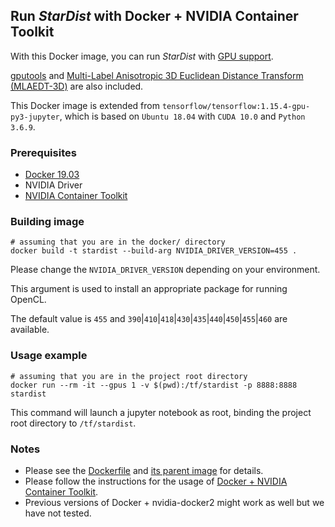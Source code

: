 ## Run *StarDist* with Docker + NVIDIA Container Toolkit

With this Docker image, you can run *StarDist* with [GPU support](https://www.tensorflow.org/install/gpu).

[gputools](https://github.com/maweigert/gputools) and [Multi-Label Anisotropic 3D Euclidean Distance Transform (MLAEDT-3D)](https://github.com/seung-lab/euclidean-distance-transform-3d) are also included.

This Docker image is extended from `tensorflow/tensorflow:1.15.4-gpu-py3-jupyter`, which is based on `Ubuntu 18.04` with `CUDA 10.0` and `Python 3.6.9`.

### Prerequisites

- [Docker 19.03](https://docs.docker.com/install/)
- NVIDIA Driver
- [NVIDIA Container Toolkit](https://github.com/NVIDIA/nvidia-docker)

### Building image

    # assuming that you are in the docker/ directory
    docker build -t stardist --build-arg NVIDIA_DRIVER_VERSION=455 .

Please change the `NVIDIA_DRIVER_VERSION` depending on your environment.

This argument is used to install an appropriate package for running OpenCL.

The default value is `455` and `390`|`410`|`418`|`430`|`435`|`440`|`450`|`455`|`460` are available.

### Usage example

    # assuming that you are in the project root directory
    docker run --rm -it --gpus 1 -v $(pwd):/tf/stardist -p 8888:8888 stardist

This command will launch a jupyter notebook as root, binding the project root directory to `/tf/stardist`.

### Notes

- Please see the [Dockerfile](Dockerfile) and [its parent image](https://hub.docker.com/layers/tensorflow/tensorflow/1.15.4-gpu-py3-jupyter/images/sha256-ef81875f4f24bec719e3b064ad8b83d8ed0e602981a19499d65d31f67424e645) for details.
- Please follow the instructions for the usage of [Docker + NVIDIA Container Toolkit](https://github.com/NVIDIA/nvidia-docker).
- Previous versions of Docker + nvidia-docker2 might work as well but we have not tested.